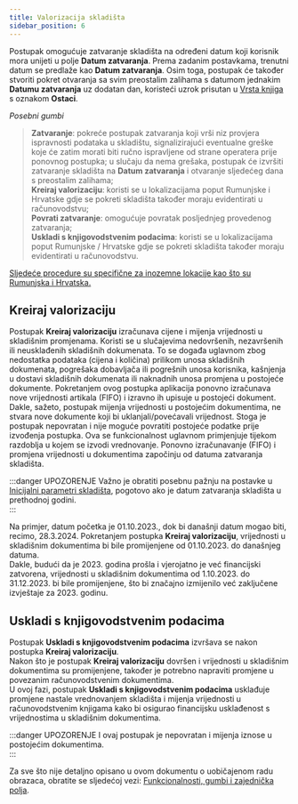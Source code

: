 ```yaml
---
title: Valorizacija skladišta
sidebar_position: 6
---
```


Postupak omogućuje zatvaranje skladišta na određeni datum koji korisnik mora unijeti u polje  **Datum zatvaranja**.
Prema zadanim postavkama, trenutni datum se predlaže kao **Datum zatvaranja**.
Osim toga, postupak će također stvoriti pokret otvaranja sa svim preostalim zalihama s datumom jednakim **Datumu zatvaranja** uz dodatan dan, koristeći uzrok prisutan u [Vrsta knjiga](/docs/configurations/tables/logistics/warehouse-templates) s oznakom **Ostaci**.

*Posebni gumbi*  
> **Zatvaranje**: pokreće postupak zatvaranja koji vrši niz provjera ispravnosti podataka u skladištu, signalizirajući eventualne greške koje će zatim morati biti ručno ispravljene od strane operatera prije ponovnog postupka; u slučaju da nema grešaka, postupak će izvršiti zatvaranje skladišta na **Datum zatvaranja** i otvaranje sljedećeg dana s preostalim zalihama;                 
> **Kreiraj valorizaciju**: koristi se u lokalizacijama poput Rumunjske i Hrvatske gdje se pokreti skladišta također moraju evidentirati u računovodstvu;          
> **Povrati zatvaranje**: omogućuje povratak posljednjeg provedenog zatvaranja;        
> **Uskladi s knjigovodstvenim podacima**: koristi se u lokalizacijama poput Rumunjske / Hrvatske gdje se pokreti skladišta također moraju evidentirati u računovodstvu.   


<u>Sljedeće procedure su specifične za inozemne lokacije kao što su Rumunjska i Hrvatska.</u> 

## Kreiraj valorizaciju

Postupak **Kreiraj valorizaciju** izračunava cijene i mijenja vrijednosti u skladišnim promjenama. Koristi se u slučajevima nedovršenih, nezavršenih ili neusklađenih skladišnih dokumenata. To se događa uglavnom zbog nedostatka podataka (cijena i količina) prilikom unosa skladišnih dokumenata, pogrešaka dobavljača ili pogrešnih unosa korisnika, kašnjenja u dostavi skladišnih dokumenata ili naknadnih unosa promjena u postojeće dokumente. Pokretanjem ovog postupka aplikacija ponovno izračunava nove vrijednosti artikala (FIFO) i izravno ih upisuje u postojeći dokument. Dakle, sažeto, postupak mijenja vrijednosti u postojećim dokumentima, ne stvara nove dokumente koji bi uklanjali/povećavali vrijednost. Stoga je postupak nepovratan i nije moguće povratiti postojeće podatke prije izvođenja postupka. Ova se funkcionalnost uglavnom primjenjuje tijekom razdoblja u kojem se izvodi vrednovanje. Ponovno izračunavanje (FIFO) i promjena vrijednosti u dokumentima započinju od datuma zatvaranja skladišta.    

:::danger UPOZORENJE 
Važno je obratiti posebnu pažnju na postavke u [Inicijalni parametri skladišta](/docs/configurations/parameters/logistics/warehouse-initial-parameters/warehouse-parameters), pogotovo ako je datum zatvaranja skladišta u prethodnoj godini.       
:::

Na primjer, datum početka je 01.10.2023., dok bi današnji datum mogao biti, recimo, 28.3.2024. Pokretanjem postupka **Kreiraj valorizaciju**, vrijednosti u skladišnim dokumentima bi bile promijenjene od 01.10.2023. do današnjeg datuma.   
Dakle, budući da je 2023. godina prošla i vjerojatno je već financijski zatvorena, vrijednosti u skladišnim dokumentima od 1.10.2023. do 31.12.2023. bi bile promijenjene, što bi značajno izmijenilo već zaključene izvještaje za 2023. godinu.     

## Uskladi s knjigovodstvenim podacima

Postupak **Uskladi s knjigovodstvenim podacima** izvršava se nakon postupka **Kreiraj valorizaciju**.   
Nakon što je postupak **Kreiraj valorizaciju** dovršen i vrijednosti u skladišnim dokumentima su promijenjene, također je potrebno napraviti promjene u povezanim računovodstvenim dokumentima.   
U ovoj fazi, postupak **Uskladi s knjigovodstvenim podacima** usklađuje promjene nastale vrednovanjem skladišta i mijenja vrijednosti u računovodstvenim knjigama kako bi osigurao financijsku usklađenost s vrijednostima u skladišnim dokumentima.    

:::danger UPOZORENJE 
I ovaj postupak je nepovratan i mijenja iznose u postojećim dokumentima.        
:::

Za sve što nije detaljno opisano u ovom dokumentu o uobičajenom radu obrazaca, obratite se sljedećoj vezi: [Funkcionalnosti, gumbi i zajednička polja](/docs/guide/common).
